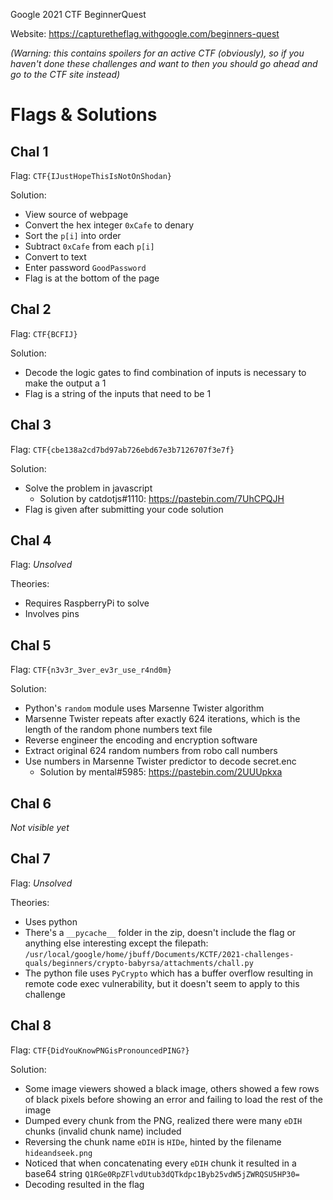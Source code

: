 Google 2021 CTF BeginnerQuest

Website: https://capturetheflag.withgoogle.com/beginners-quest

*(Warning: this contains spoilers for an active CTF (obviously), so if you haven't done these challenges and want to then you should go ahead and go to the CTF site instead)*

# Flags & Solutions

## Chal 1

Flag: `CTF{IJustHopeThisIsNotOnShodan}`

Solution:
- View source of webpage
- Convert the hex integer `0xCafe` to denary
- Sort the `p[i]` into order
- Subtract `0xCafe` from each `p[i]`
- Convert to text
- Enter password `GoodPassword`
- Flag is at the bottom of the page

## Chal 2

Flag: `CTF{BCFIJ}`

Solution:
- Decode the logic gates to find combination of inputs is necessary to make the output a 1
- Flag is a string of the inputs that need to be 1

## Chal 3

Flag: `CTF{cbe138a2cd7bd97ab726ebd67e3b7126707f3e7f}`

Solution:
- Solve the problem in javascript
  - Solution by catdotjs#1110: https://pastebin.com/7UhCPQJH
- Flag is given after submitting your code solution

## Chal 4

Flag: *Unsolved*

Theories:
- Requires RaspberryPi to solve
- Involves pins

## Chal 5

Flag: `CTF{n3v3r_3ver_ev3r_use_r4nd0m}`

Solution:
- Python's `random` module uses Marsenne Twister algorithm
- Marsenne Twister repeats after exactly 624 iterations, which is the length of the random phone numbers text file
- Reverse engineer the encoding and encryption software
- Extract original 624 random numbers from robo call numbers
- Use numbers in Marsenne Twister predictor to decode secret.enc
  - Solution by mental#5985: https://pastebin.com/2UUUpkxa

## Chal 6

*Not visible yet*

## Chal 7

Flag: *Unsolved*

Theories:
- Uses python
- There's a `__pycache__` folder in the zip, doesn't include the flag or anything else interesting except the filepath: `/usr/local/google/home/jbuff/Documents/KCTF/2021-challenges-quals/beginners/crypto-babyrsa/attachments/chall.py`
- The python file uses `PyCrypto` which has a buffer overflow resulting in remote code exec vulnerability, but it doesn't seem to apply to this challenge

## Chal 8

Flag: `CTF{DidYouKnowPNGisPronouncedPING?}`

Solution:
- Some image viewers showed a black image, others showed a few rows of black pixels before showing an error and failing to load the rest of the image
- Dumped every chunk from the PNG, realized there were many `eDIH` chunks (invalid chunk name) included
- Reversing the chunk name `eDIH` is `HIDe`, hinted by the filename `hideandseek.png`
- Noticed that when concatenating every `eDIH` chunk it resulted in a base64 string `Q1RGe0RpZFlvdUtub3dQTkdpc1Byb25vdW5jZWRQSU5HP30=`
- Decoding resulted in the flag
